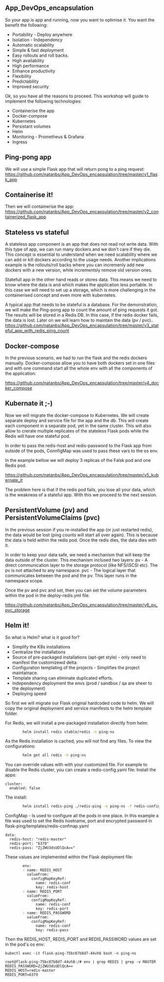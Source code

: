 ## App_DevOps_encapsulation

So your app is app and running, now you want to optimise it. You want the benefit the following:

- Portability - Deploy anywhere
- Isolation - Independency
- Automatic scalability 
- Simple & fast deployment
- Easy rollouts and roll backs.
- High availability
- High performance
- Enhance productivity
- Flexibility
- Predictability
- Improved security

Ok, so you have all the reasons to proceed.
This workshop will guide to implement the following technologies:

- Containerise the app
- Docker-compose
- Kubernetes
- Persistant volumes
- Helm
- Monitoring - Prometheus & Grafana 
- Ingress

## Ping-pong app
We will use a simple Flask app that will return pong to a ping request:
https://github.com/natanbs/App_DevOps_encapsulation/tree/master/v1_flask_app

## Containerise it!
Then we will containerise the app:
https://github.com/natanbs/App_DevOps_encapsulation/tree/master/v2_containerized_flask_app

## Stateless vs stateful
A stateless app component is an app that does not read not write data. With this type of app, we can run many dockers and we don't care if they die.
This concept is essential to understand when we need scalability where we can add or kill dockers according to the usage needs. 
Another implications example is the  rollouts/roll backs where you can incremenly add new dockers with a new version, while incrementsly remove old version ones. 

Statefull app in the other hand reads or stores data. This means we need to know where the data is and which makes the application less portable.
In this case we will need to set up a storage, which is more challenging in the containerised concept and even more with kubernetes.

A typical app that needs to be stateful is a database. For the demonstration, we will make the Ping-pong app to count the amount of ping requests it got.  
The results will be stored in a Redis DB. In this case, if the redis docker fails, the data is lost. Later on we will learn how to maintain the data (pv / pvc)..
https://github.com/natanbs/App_DevOps_encapsulation/tree/master/v3_stateful_app_with_redis_ping_count

## Docker-compose
In the previous scenario, we had to run the flask and the redis dockers manually.
Docker-compose allow you to have both dockers set in one files and with one command start all the whole env with all the components of the application:

https://github.com/natanbs/App_DevOps_encapsulation/tree/master/v4_docker_compose

## Kubernate it ;-)
Now we will migrate the docker-compose to Kubernetes. We will create separate deploy and service file for the app and the db.
This will create each component in a separate pod, yet in the same cluster. 
This will also allow to crerate multiple replicates of the stateless Flask pods while the Redis will have one stateful pod.

In order to pass the redis-host and redis-password to the Flask app from outside of the pods, ConnfigMap was used to pass these vars to the os env.

In the example bellow we will deploy 3 replicas of the Falsk pod and one Redis pod. 

https://github.com/natanbs/App_DevOps_encapsulation/tree/master/v5_kubernate_it

The problem here is that if the redis pod fails, you lose all your data, which is the weakness of a stateful app.
With this we proceed to the next session.

## PersistentVolume (pv) and PersistentVolumeClaims (pvc)
In the previous session if you re-installed the app (or just restarted redis), the data would be lost (ping counts will start all over again).
This is because the data is held within the redis pod. Once the redis dies, the data dies with it.

In order to keep your data safe, we need a mechanism that will keep the data outside of the cluster.
This mechanism inclused two layers:
pv  - A direct communication layer to the storage protocol (like NFS/iSCSI etc). The pv is not attached to any namespace.
pvc - The logical layer that communicates between the pod and the pv. This layer runs in the namespace scope.

Once the pv and pvc and set, then you can set the volume parameters within the pod in the deploy-redis.yml file.

https://github.com/natanbs/App_DevOps_encapsulation/tree/master/v6_pv_pvc_storage

## Helm it!
So what is Helm? what is it good for?
- Simplify the K8s installations
- Centralize the installations
- Source of pre-packaged installations (apt-get style) - only need to manifest the customizewd delta.
- Configuration templating of the projects - Simplifies the project maintainace.
- Template sharing can eliminate duplicated efforts.
- Independency deployment the envs (prod / sandbox / qa are sheer to the deployment)
- Deploying speed

So first we will migrate our Flask original hardcoded code to helm. 
We will copy the original deployment and service manifests to the helm template folder.

For Redis, we will install a pre-packaged installation directly from helm:
```bash
        helm install redis stable/redis -n ping-ns
```
As the Redis installation is cached, you will not find any files.
To view the configurations:

```bash
        helm get all redis -n ping-ns 
```

You can override values with with your customized file.
For example to disable the Redis cluster, you can create a redis-config.yaml file:
Install the apps:
```
cluster:
  enabled: false
```
The install:
```bash
        helm install redis-ping ./redis-ping -n ping-ns -f redis-config.yaml
```

ConfigMap - 
Is used to configure all the pods in one place. 
In this example a file was used to set the Redis hostname, port and encrypted password in flask-ping/templates/redis-confmap.yaml
```
data:
  redis-host: "redis-master"
  redis-port: "6379"
  redis-pass: "ZjZWU3dsUDlQcA=="
```

These values are implemented within the Flask deployment file:
```
        env:
        - name: REDIS_HOST
          valueFrom:
            configMapKeyRef:
              name: redis-conf
              key: redis-host
        - name: REDIS_PORT
          valueFrom:
            configMapKeyRef:
              name: redis-conf
              key: redis-port
        - name: REDIS_PASSWORD
          valueFrom:
            configMapKeyRef:
              name: redis-conf
              key: redis-pass
```
Then the REDIS_HOST, REDIS_PORT and REDIS_PASSWORD values are set in the pod's os env:

```
kubectl exec -it flask-ping-75bc87b8d7-44vh8 bash -n ping-ns

root@flask-ping-75bc87b8d7-44vh8:/# env | grep REDIS | grep -v MASTER
REDIS_PASSWORD=ZjZWU3dsUDlQcA==
REDIS_HOST=redis-master
REDIS_PORT=6379
```

